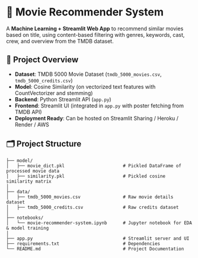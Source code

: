 # 🎥 Movie Recommender System

A **Machine Learning + Streamlit Web App** to recommend similar movies based on title, using content-based filtering with genres, keywords, cast, crew, and overview from the TMDB dataset.

## 📌 Project Overview
- **Dataset**: TMDB 5000 Movie Dataset (`tmdb_5000_movies.csv`, `tmdb_5000_credits.csv`)
- **Model**: Cosine Similarity (on vectorized text features with CountVectorizer and stemming)
- **Backend**: Python Streamlit API (`app.py`)
- **Frontend**: Streamlit UI (integrated in `app.py` with poster fetching from TMDB API)
- **Deployment Ready**: Can be hosted on Streamlit Sharing / Heroku / Render / AWS

## 🗂 Project Structure

```
├── model/
│   ├── movie_dict.pkl                      # Pickled DataFrame of processed movie data
│   ├── similarity.pkl                      # Pickled cosine similarity matrix
│
├── data/
│   ├── tmdb_5000_movies.csv                # Raw movie details dataset
│   ├── tmdb_5000_credits.csv               # Raw credits dataset
│
├── notebooks/
│   └── movie-recommender-system.ipynb      # Jupyter notebook for EDA & model training
│
├── app.py                                  # Streamlit server and UI
├── requirements.txt                        # Dependencies
└── README.md                               # Project Documentation
```


